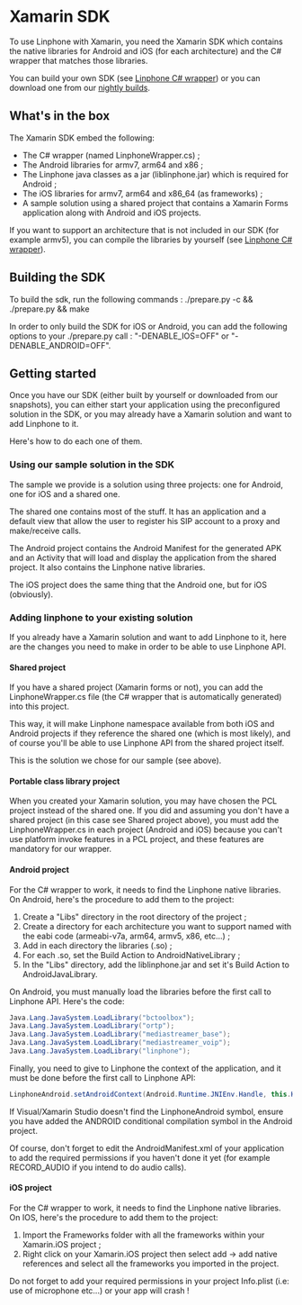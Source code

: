 # Xamarin SDK

To use Linphone with Xamarin, you need the Xamarin SDK which contains the native libraries for Android and iOS (for each architecture) and the C# wrapper that matches those libraries.

You can build your own SDK (see [Linphone C# wrapper](https://wiki.linphone.org/xwiki/wiki/public/view/Lib/Linphone%20C%23%20wrapper/)) or you can download one from our [nightly builds](https://linphone.org/snapshots/xamarin/).

## What's in the box

The Xamarin SDK embed the following:

* The C# wrapper (named LinphoneWrapper.cs) ;
* The Android libraries for armv7, arm64 and x86 ;
* The Linphone java classes as a jar (liblinphone.jar) which is required for Android ;
* The iOS libraries for armv7, arm64 and x86_64 (as frameworks) ;
* A sample solution using a shared project that contains a Xamarin Forms application along with Android and iOS projects.

If you want to support an architecture that is not included in our SDK (for example armv5), you can compile the libraries by yourself (see [Linphone C# wrapper](https://wiki.linphone.org/xwiki/wiki/public/view/Lib/Linphone%20C%23%20wrapper/)).

## Building the SDK

To build the sdk, run the following commands :
./prepare.py -c && ./prepare.py && make

In order to only build the SDK for iOS or Android, you can add the following options to your ./prepare.py call : "-DENABLE_IOS=OFF" or "-DENABLE_ANDROID=OFF".

## Getting started

Once you have our SDK (either built by yourself or downloaded from our snapshots), you can either start your application using the preconfigured solution in the SDK, or you may already have a Xamarin solution and want to add Linphone to it.

Here's how to do each one of them.

### Using our sample solution in the SDK

The sample we provide is a solution using three projects: one for Android, one for iOS and a shared one.

The shared one contains most of the stuff. It has an application and a default view that allow the user to register his SIP account to a proxy and make/receive calls.

The Android project contains the Android Manifest for the generated APK and an Activity that will load and display the application from the shared project. It also contains the Linphone native libraries.

The iOS project does the same thing that the Android one, but for iOS (obviously).

### Adding linphone to your existing solution

If you already have a Xamarin solution and want to add Linphone to it, here are the changes you need to make in order to be able to use Linphone API.
#### Shared project

If you have a shared project (Xamarin forms or not), you can add the LinphoneWrapper.cs file (the C# wrapper that is automatically generated) into this project.

This way, it will make Linphone namespace available from both iOS and Android projects if they reference the shared one (which is most likely), and of course you'll be able to use Linphone API from the shared project itself.

This is the solution we chose for our sample (see above).

#### Portable class library project

When you created your Xamarin solution, you may have chosen the PCL project instead of the shared one. If you did and assuming you don't have a shared project (in this case see Shared project above), you must add the LinphoneWrapper.cs in each project (Android and iOS) because you can't use platform invoke features in a PCL project, and these features are mandatory for our wrapper.

#### Android project

For the C# wrapper to work, it needs to find the Linphone native libraries. On Android, here's the procedure to add them to the project:

1. Create a "Libs" directory in the root directory of the project ;
1. Create a directory for each architecture you want to support named with the eabi code (armeabi-v7a, arm64, armv5, x86, etc...) ;
1. Add in each directory the libraries (.so) ;
1. For each .so, set the Build Action to AndroidNativeLibrary ;
1. In the "Libs" directory, add the liblinphone.jar and set it's Build Action to AndroidJavaLibrary.

On Android, you must manually load the libraries before the first call to Linphone API. Here's the code:
```java
Java.Lang.JavaSystem.LoadLibrary("bctoolbox");
Java.Lang.JavaSystem.LoadLibrary("ortp");
Java.Lang.JavaSystem.LoadLibrary("mediastreamer_base");
Java.Lang.JavaSystem.LoadLibrary("mediastreamer_voip");
Java.Lang.JavaSystem.LoadLibrary("linphone");
```

Finally, you need to give to Linphone the context of the application, and it must be done before the first call to Linphone API:
```java
LinphoneAndroid.setAndroidContext(Android.Runtime.JNIEnv.Handle, this.Handle);
```

If Visual/Xamarin Studio doesn't find the LinphoneAndroid symbol, ensure you have added the ANDROID conditional compilation symbol in the Android project.

Of course, don't forget to edit the AndroidManifest.xml of your application to add the required permissions if you haven't done it yet (for example RECORD_AUDIO if you intend to do audio calls).

#### iOS project

For the C# wrapper to work, it needs to find the Linphone native libraries. On IOS, here's the procedure to add them to the project:

1. Import the Frameworks folder with all the frameworks within your Xamarin.iOS project ;
1. Right click on your Xamarin.iOS project then select add -> add native references and select all the frameworks you imported in the project.

Do not forget to add your required permissions in your project Info.plist (i.e: use of microphone etc...) or your app will crash !